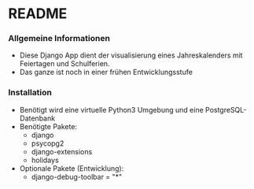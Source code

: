 # README #

### Allgemeine Informationen ###

* Diese Django App dient der visualisierung eines Jahreskalenders mit Feiertagen und Schulferien.
* Das ganze ist noch in einer frühen Entwicklungsstufe

### Installation ###

* Benötigt wird eine virtuelle Python3 Umgebung und eine PostgreSQL-Datenbank
* Benötigte Pakete:
    * django
    * psycopg2
    * django-extensions
    * holidays
* Optionale Pakete (Entwicklung):
    * django-debug-toolbar = "*"